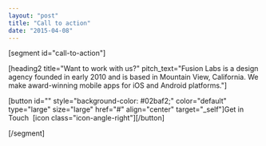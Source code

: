 ```yaml
---
layout: "post"
title: "Call to action"
date: "2015-04-08"
---
```


[segment id="call-to-action"]

[heading2 title="Want to work with us?" pitch_text="Fusion Labs is a design agency founded in early 2010 and is based in Mountain View, California. We make award-winning mobile apps for iOS and Android platforms."]

[button id="" style="background-color: #02baf2;" color="default" type="large" size="large" href="#" align="center" target="_self"]Get in Touch&nbsp;&nbsp;[icon class="icon-angle-right"][/button]

[/segment]